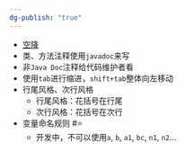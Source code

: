 ```yaml
---
dg-publish: "true"
---
```

- [空降](https://www.bilibili.com/video/BV1fh411y7R8?t=341.6&p=26) 
- 类、方法注释使用`javadoc`来写
- 非`Java Doc`注释给代码维护者看
- 使用`tab`进行缩进，`shift+tab`整体向左移动
- 行尾风格、次行风格
	- 行尾风格：花括号在行尾
	- 次行风格：花括号在次行
- 变量命名规则 #⭐️ 
	- 开发中，不可以使用`a`, `b`, `a1`, `bc`, `n1`, `n2`…